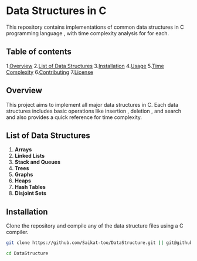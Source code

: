# Data Structures in C 

This repository contains implementations of common data structures in C programming language , with time complexity analysis for for each.

## Table of contents

1.[Overview](#overview)
2.[List of Data Structures](#list-of-data-structures)
3.[Installation](#installation)
4.[Usage](#usage)
5.[Time Complexity](#time-complexity)
6.[Contributing](#contributing)
7.[License](#license)
 
## Overview

This project aims to implement all major data structures in C. Each data structures includes basic operations like insertion , deletion , and search and also provides a quick reference for time complexity.

## List of Data Structures

1. **Arrays**
2. **Linked Lists**
3. **Stack and Queues**
4. **Trees**
5. **Graphs**
6. **Heaps**
7. **Hash Tables**
8. **Disjoint Sets**

## Installation 

Clone the repository and compile any of the data structure files using a C compiler.

```bash
git clone https://github.com/Saikat-too/DataStructure.git || git@github.com:Saikat-too/DataStructure.git

cd DataStructure
```
